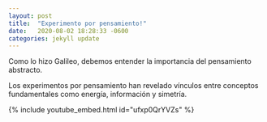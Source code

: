 ```yaml
---
layout: post
title:  "Experimento por pensamiento!"
date:   2020-08-02 18:28:33 -0600
categories: jekyll update
---
```


<body>

<p>
Como lo hizo Galileo, debemos entender la importancia del pensamiento abstracto.
    
Los experimentos por pensamiento han revelado vínculos entre conceptos 
fundamentales como energía, información y simetría.
</p>



<p>

<!--galileo thought experiment falling bodies -->
{% include youtube_embed.html id="ufxp0QrYVZs" %}
    
</p>


</body>

